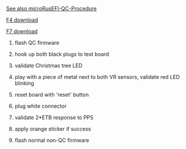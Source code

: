 [See also microRusEFI-QC-Procedure](microRusEFI-QC-Procedure)

[F4 download](https://github.com/rusefi/rusefi/releases/download/20220914_release/rusefi_bundle_proteus_f4_hardware_QC_special_build.zip)

[F7 download](https://github.com/rusefi/rusefi/releases/download/20220914_release/rusefi_bundle_proteus_f7_hardware_QC_special_build.zip)

1) flash QC firmware

2) hook up both black plugs to test board

3) validate Christmas tree LED

4) play with a piece of metal next to both VR sensors, validate red LED blinking

5) reset board with 'reset' button

6) plug white connector

7) validate 2*ETB response to PPS

8) apply orange sticker if success

1) flash normal non-QC firmware
